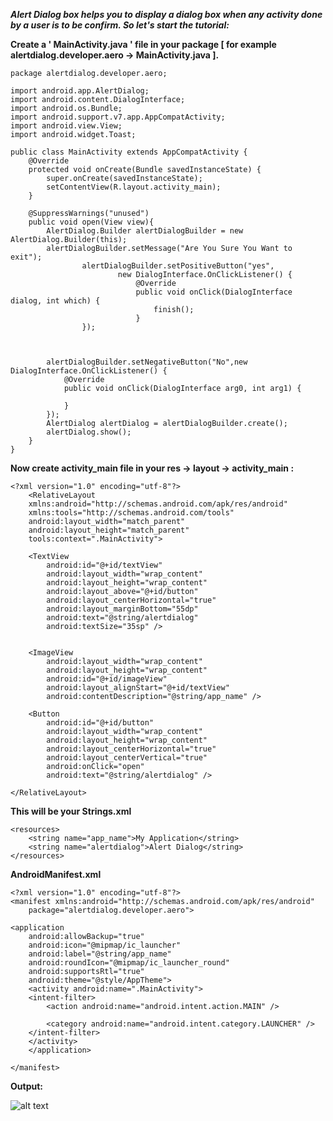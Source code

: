 ***Alert Dialog box helps you to display a dialog box when any activity done by a user is to be confirm. So let's start the tutorial:*** 

**Create a ' MainActivity.java ' file in your package [ for example alertdialog.developer.aero -> MainActivity.java ].**

    package alertdialog.developer.aero;

    import android.app.AlertDialog;
    import android.content.DialogInterface;
    import android.os.Bundle;
    import android.support.v7.app.AppCompatActivity;
    import android.view.View;
    import android.widget.Toast;

    public class MainActivity extends AppCompatActivity {
        @Override
        protected void onCreate(Bundle savedInstanceState) {
            super.onCreate(savedInstanceState);
            setContentView(R.layout.activity_main);
        }

        @SuppressWarnings("unused")
        public void open(View view){
            AlertDialog.Builder alertDialogBuilder = new AlertDialog.Builder(this);
            alertDialogBuilder.setMessage("Are You Sure You Want to exit");
                    alertDialogBuilder.setPositiveButton("yes",
                            new DialogInterface.OnClickListener() {
                                @Override
                                public void onClick(DialogInterface dialog, int which) {
                                    finish();
                                }
                    });



            alertDialogBuilder.setNegativeButton("No",new DialogInterface.OnClickListener() {
                @Override
                public void onClick(DialogInterface arg0, int arg1) {

                }
            });
            AlertDialog alertDialog = alertDialogBuilder.create();
            alertDialog.show();
        }
    }

**Now create activity_main file in your res -> layout -> activity_main :**

    <?xml version="1.0" encoding="utf-8"?>
        <RelativeLayout
        xmlns:android="http://schemas.android.com/apk/res/android"
        xmlns:tools="http://schemas.android.com/tools"
        android:layout_width="match_parent"
        android:layout_height="match_parent"
        tools:context=".MainActivity">

        <TextView
            android:id="@+id/textView"
            android:layout_width="wrap_content"
            android:layout_height="wrap_content"
            android:layout_above="@+id/button"
            android:layout_centerHorizontal="true"
            android:layout_marginBottom="55dp"
            android:text="@string/alertdialog"
            android:textSize="35sp" />


        <ImageView
            android:layout_width="wrap_content"
            android:layout_height="wrap_content"
            android:id="@+id/imageView"
            android:layout_alignStart="@+id/textView"
            android:contentDescription="@string/app_name" />

        <Button
            android:id="@+id/button"
            android:layout_width="wrap_content"
            android:layout_height="wrap_content"
            android:layout_centerHorizontal="true"
            android:layout_centerVertical="true"
            android:onClick="open"
            android:text="@string/alertdialog" />

    </RelativeLayout>
		
**This will be your Strings.xml**

    <resources>
        <string name="app_name">My Application</string>
        <string name="alertdialog">Alert Dialog</string>
    </resources>
		
**AndroidManifest.xml**

    <?xml version="1.0" encoding="utf-8"?>
    <manifest xmlns:android="http://schemas.android.com/apk/res/android"
        package="alertdialog.developer.aero">

    <application
        android:allowBackup="true"
        android:icon="@mipmap/ic_launcher"
        android:label="@string/app_name"
        android:roundIcon="@mipmap/ic_launcher_round"
        android:supportsRtl="true"
        android:theme="@style/AppTheme">
        <activity android:name=".MainActivity">
        <intent-filter>
            <action android:name="android.intent.action.MAIN" />

            <category android:name="android.intent.category.LAUNCHER" />
        </intent-filter>
        </activity>
        </application>

    </manifest>
		
**Output:**

![alt text](https://github.com/akshaysunilmasram/Android/blob/master/AlertDialog/art/alertdialogbox.png)
